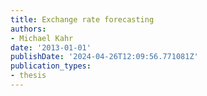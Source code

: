 ```yaml
---
title: Exchange rate forecasting
authors:
- Michael Kahr
date: '2013-01-01'
publishDate: '2024-04-26T12:09:56.771081Z'
publication_types:
- thesis
---
```

